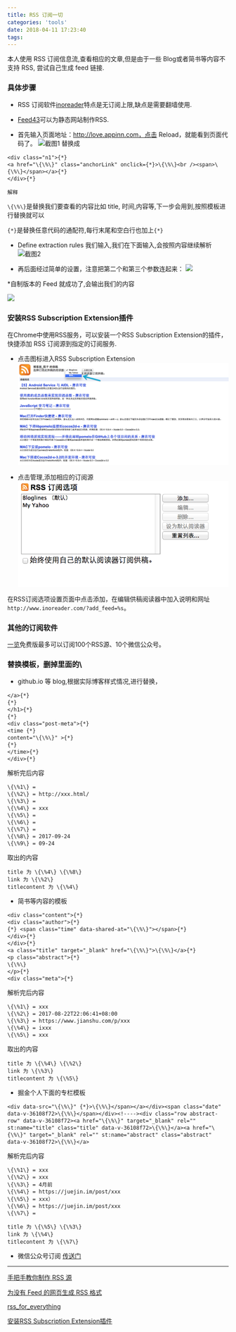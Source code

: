 ```yaml
---
title: RSS 订阅一切
categories: 'tools'
date: 2018-04-11 17:23:40
tags:
---
```


本人使用 RSS 订阅信息流,查看相应的文章,但是由于一些 Blog或者简书等内容不支持 RSS, 尝试自己生成 feed 链接.

### 具体步骤
* RSS 订阅软件[inoreader](https://www.inoreader.com)特点是无订阅上限,缺点是需要翻墙使用.

* [Feed43](http://feed43.com/feed.html?name=2441323566728440)可以为静态网站制作RSS.

* 首先输入页面地址：http://love.appinn.com，点击 Reload，就能看到页面代码了。
![截图1](https://img3.appinn.com/images/201305/2013-05-31_5-54-24.png/o)
替换成

```
<div class="n1">{*}
<a href="\{\%\}" class="anchorLink" onclick={*}>\{\%\}<br /><span>\{\%\}</span></a>{*}
</div>{*}
```

`解释`

`\{\%\}`是替换我们要查看的内容比如 title, 时间,内容等,下一步会用到,按照模板进行替换就可以

`{*}`是替换任意代码的通配符,每行末尾和空白行也加上`{*}`

* Define extraction rules 我们输入,我们在下面输入,会按照内容继续解析
![截图2](https://img3.appinn.com/images/201305/2013-05-315-56-31.png/o)

* 再后面经过简单的设置，注意把第二个和第三个参数连起来：
![](https://img3.appinn.com/images/201305/2013-05-31-6-07.png/o)

*自制版本的 Feed 就成功了,会输出我们的内容

![](https://img3.appinn.com/images/201305/2013-05-31-6-09-10.png/o)

### 安装RSS Subscription Extension插件
在Chrome中使用RSS服务，可以安装一个RSS Subscription Extension的插件，快捷添加 RSS 订阅源到指定的订阅服务.

* 点击图标进入RSS Subscription Extension
![](https://raw.githubusercontent.com/tiomke/TempPics/master/RSS%E8%AE%A2%E9%98%85%E6%9C%8D%E5%8A%A1%E7%9A%84%E4%BD%BF%E7%94%A8/%E8%AE%A2%E9%98%85%E6%9C%8D%E5%8A%A1.png)

* 点击管理,添加相应的订阅源
![](https://raw.githubusercontent.com/tiomke/TempPics/master/RSS%E8%AE%A2%E9%98%85%E6%9C%8D%E5%8A%A1%E7%9A%84%E4%BD%BF%E7%94%A8/%E9%80%89%E9%A1%B9%E8%AE%BE%E7%BD%AE.png)

在RSS订阅选项设置页面中点击添加，在编辑供稿阅读器中加入说明和网址`http://www.inoreader.com/?add_feed=%s`。

<!-- more -->
### 其他的订阅软件

[一览](http://www.yilan.io/home/)免费版最多可以订阅100个RSS源、10个微信公众号。

### 替换模板，删掉里面的\
* github.io 等 blog,根据实际博客样式情况,进行替换，

```
</a>{*}
{*}
</h1>{*}
{*}
<div class="post-meta">{*}
<time {*}
content="\{\%\}" >{*}
{*}
</time>{*}
</div>{*}
```
解析完后内容

```
\{\%1\} = 
\{\%2\} = http://xxx.html/
\{\%3\} = 
\{\%4\} = xxx
\{\%5\} = 
\{\%6\} = 
\{\%7\} = 
\{\%8\} = 2017-09-24
\{\%9\} = 09-24
```

取出的内容

```
title 为 \{\%4\} \{\%8\}
link 为 \{\%2\}
titlecontent 为 \{\%4\}
```

* 简书等内容的模板

```
<div class="content">{*}
<div class="author">{*}
{*} <span class="time" data-shared-at="\{\%\}"></span>{*}
</div>{*}
</div>{*}
<a class="title" target="_blank" href="\{\%\}">\{\%\}</a>{*}
<p class="abstract">{*}
\{\%\}
</p>{*}
<div class="meta">{*}
```
解析完后内容

```
\{\%1\} = xxx
\{\%2\} = 2017-08-22T22:06:41+08:00
\{\%3\} = https://www.jianshu.com/p/xxx
\{\%4\} = ixxx
\{\%5\} = xxx

```
取出的内容

```
title 为 \{\%4\} \{\%2\}
link 为 \{\%3\}
titlecontent 为 \{\%5\}
```
* 掘金个人下面的专栏模板

```
<div data-src="\{\%\}" {*}>\{\%\}</span></a></div><span class="date" data-v-36108f72>\{\%\}</span></div><!----><div class="row abstract-row" data-v-36108f72><a href="\{\%\}" target="_blank" rel="" st:name="title" class="title" data-v-36108f72>\{\%\}</a><a href="\{\%\}" target="_blank" rel="" st:name="abstract" class="abstract" data-v-36108f72>\{\%\}</a>
```
解析完后内容

```
\{\%1\} = xxx
\{\%2\} = xxx
\{\%3\} = 4月前
\{\%4\} = https://juejin.im/post/xxx
\{\%5\} = xxx）
\{\%6\} = https://juejin.im/post/xxx
\{\%7\} = 
```

```
title 为 \{\%5\} \{\%3\}
link 为 \{\%4\}
titlecontent 为 \{\%7\}
```

* 微信公众号订阅
[传送门](http://chuansong.me/)


---------
[手把手教你制作 RSS 源](https://sspai.com/post/34320)

[为没有 Feed 的网页生成 RSS 格式](https://www.appinn.com/feed43/)

[rss_for_everything](https://github.com/xzonepiece/rss_for_everything)

[安装RSS Subscription Extension插件](https://www.jianshu.com/p/a589bce7d7cf)

<!--{% qnimg alfred.png title:配置 alt:preferrence 'class:class1 class2' extend:?imageView2/2/w/1400 %}-->
